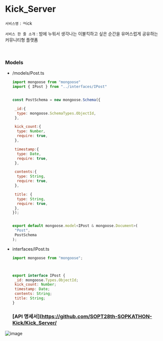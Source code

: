 # Kick_Server
```서비스명``` : ㅋick

```서비스 한 줄 소개``` : 밤에 누워서 생각나는 이불킥하고 싶은 순간을 유머스럽게 공유하는 커뮤니티형 플랫폼

</br>

### Models

- /models/Post.ts

  ``` javascript
  import mongoose from "mongoose"
  import { IPost } from "../interfaces/IPost"
  
  
  const PostSchema = new mongoose.Schema({
  
   _id:{
    type: mongoose.SchemaTypes.ObjectId,
   },
  
   kick_count:{
    type: Number,
    require: true,
   },
  
   timestamp:{
    type: Date,
    require: true,
   },
  
   contents:{
    type: String,
    require: true,
   },
  
   title: {
    type: String,
    require: true,
   },
  });
  
  
  export default mongoose.model<IPost & mongoose.Document>(
   "Post",
   PostSchema
  );
  ```

  

- interfaces/IPost.ts

  ```javascript
  import mongoose from "mongoose";
  
  
  
  export interface IPost {
   _id: mongoose.Types.ObjectId;
   kick_count: Number;
   timestamp: Date;
   contents: String;
   title: String;
  }
  ```

  

  

  ### [API 명세서](https://github.com/SOPT28th-SOPKATHON-Kick/Kick_Server/

![image](https://user-images.githubusercontent.com/62228195/119237662-f2dd6f80-bb78-11eb-9e1a-7f47bd92c137.png)

